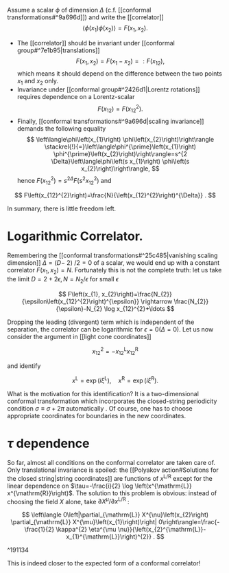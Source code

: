 Assume a scalar $\phi$ of dimension $\Delta$ (c.f. [[conformal transformations#^9a696d]]) and write the [[correlator]]
$$
\left\langle\phi\left(x_{1}\right) \phi\left(x_{2}\right)\right\rangle=F\left(x_{1}, x_{2}\right) .
$$

- The [[correlator]] should be invariant under [[conformal group#^7e1b95|translations]]
$$
F\left(x_{1}, x_{2}\right)=F\left(x_{1}-x_{2}\right)=: F\left(x_{12}\right),
$$
which means it should depend on the difference between the two points $x_{1}$ and $x_{2}$ only. 
- Invariance under [[conformal group#^2426d1|Lorentz rotations]] requires dependence on a Lorentz-scalar
$$
F\left(x_{12}\right)=F\left(x_{12}^{2}\right) .
$$
- Finally, [[conformal transformations#^9a696d|scaling invariance]] demands the following equality
$$
\left\langle\phi\left(x_{1}\right) \phi\left(x_{2}\right)\right\rangle \stackrel{!}{=}\left\langle\phi^{\prime}\left(x_{1}\right) \phi^{\prime}\left(x_{2}\right)\right\rangle=s^{2 \Delta}\left\langle\phi\left(s x_{1}\right) \phi\left(s x_{2}\right)\right\rangle,
$$
hence $F\left(x_{12}^{2}\right)=s^{2 \Delta} F\left(s^{2} x_{12}^{2}\right)$ and

$$
F\left(x_{12}^{2}\right)=\frac{N}{\left(x_{12}^{2}\right)^{\Delta}} .
$$

In summary, there is little freedom left. 
# Logarithmic Correlator. 
Remembering the [[conformal transformations#^25c485|vanishing scaling dimension]] $\Delta=(D-$ 2) $/ 2=0$ of a scalar, we would end up with a constant correlator $F\left(x_{1}, x_{2}\right)=N$. Fortunately this is not the complete truth: let us take the limit $D=2+2 \epsilon, N=N_{2} / \epsilon$ for small $\epsilon$

$$
F\left(x_{1}, x_{2}\right)=\frac{N_{2}}{\epsilon\left(x_{12}^{2}\right)^{\epsilon}} \rightarrow \frac{N_{2}}{\epsilon}-N_{2} \log x_{12}^{2}+\ldots
$$

Dropping the leading (divergent) term which is independent of the separation, the correlator can be logarithmic for $\epsilon=0(\Delta=0)$. Let us now consider the argument in [[light cone coordinates]]

$$
x_{12}^{2}=-x_{12}^{\mathrm{L}} x_{12}^{\mathrm{R}}
$$

and identify

$$
x^{\mathrm{L}}=\exp \left(i \xi^{\mathrm{L}}\right), \quad x^{\mathrm{R}}=\exp \left(i \xi^{\mathrm{R}}\right) .
$$

What is the motivation for this identification? It is a two-dimensional conformal transformation which incorporates the closed-string periodicity condition $\sigma \equiv \sigma+2 \pi$ automatically . Of course, one has to choose appropriate coordinates for boundaries in the new coordinates.

# $\tau$ dependence
So far, almost all conditions on the conformal correlator are taken care of. Only translational invariance is spoiled: the [[Polyakov action#Solutions for the closed string|string coordinates]] are functions of $x^{\mathrm{L} / \mathrm{R}}$ except for the linear dependence on $\tau=-\frac{i}{2} \log \left(x^{\mathrm{L}} x^{\mathrm{R}}\right)$. The solution to this problem is obvious: instead of choosing the field $X$ alone, take $\partial X^{\mu} / \partial x^{\mathrm{L} / \mathrm{R}}$ :

$$
\left\langle 0\left|\partial_{\mathrm{L}} X^{\nu}\left(x_{2}\right) \partial_{\mathrm{L}} X^{\mu}\left(x_{1}\right)\right| 0\right\rangle=\frac{-\frac{1}{2} \kappa^{2} \eta^{\mu \nu}}{\left(x_{2}^{\mathrm{L}}-x_{1}^{\mathrm{L}}\right)^{2}} .
$$

^191134

This is indeed closer to the expected form of a conformal correlator!
